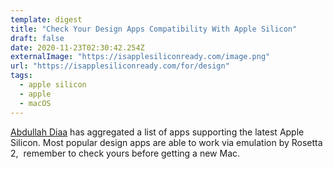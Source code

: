 ```yaml
---
template: digest
title: "Check Your Design Apps Compatibility With Apple Silicon"
draft: false
date: 2020-11-23T02:30:42.254Z
externalImage: "https://isapplesiliconready.com/image.png"
url: "https://isapplesiliconready.com/for/design"
tags:
  - apple silicon
  - apple
  - macOS
---
```


[Abdullah Diaa](https://twitter.com/abdullahdiaa?s=21) has aggregated a list of apps supporting the latest Apple Silicon. Most popular design apps are able to work via emulation by Rosetta 2,  remember to check yours before getting a new Mac.
